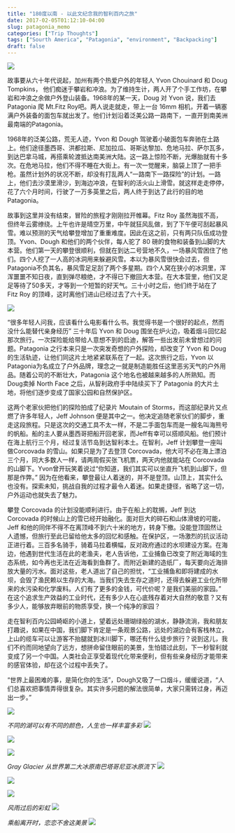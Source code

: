 ```yaml
---
title: "180度以南 - 以此文纪念我的智利百内之旅"
date: 2017-02-05T01:12:10-04:00
slug: patagonia_memo
categories: ["Trip Thoughts"]
tags: ["Sourth America", "Patagonia", "environment", "Backpacking"]
draft: false
---
```


[Base De Las Torres]: https://tva1.sinaimg.cn/large/722664abgy1gtcx62cvicj23402c0e84.jpg
![][Base De Las Torres]

故事要从六十年代说起，加州有两个热爱户外的年轻人 Yvon Chouinard 和 Doug Tompkins， 他们痴迷于攀岩和冲浪。为了维持生计，两人开了个手工作坊，在攀岩和冲浪之余做户外登山装备。1968年的某一天，Doug 对 Yvon 说，我们去 Patagonia 爬 Mt.Fitz Roy吧。两人说走就走，带上一台 16mm 相机，开着一辆塞满户外装备的面包车就出发了。他们计划沿着泛美公路一路南下，一直开到南美洲最南端的Patagonia。

1968年的泛美公路，荒无人迹，Yvon 和 Dough 驾驶着小破面包车奔驰在土路上。他们途径墨西哥、洪都拉斯、尼加拉瓜、哥斯达黎加、危地马拉、萨尔瓦多，到达巴拿马城，再搭乘轮渡抵达南美洲大陆。这一路上惊险不断，光爆胎就有十多次。在危地马拉，他们不得不睡在大街上。有一次一觉醒来，脑袋上顶了一把手枪。虽然计划外的状况不断，却没有打乱两人“一路南下一路探险”的计划。一路上，他们去沙漠里滑沙，到海边冲浪，在智利的活火山上滑雪。就这样走走停停，花了六个月时间，行驶了一万多英里之后，两人终于到达了此行的目的地 Patagonia。

故事到这里并没有结束，冒险的旅程才刚刚拉开帷幕。Fitz Roy 虽然海拔不高，但终年云雾缭绕。上午也许是晴空万里，中午就狂风乱做，到了下午便可刮起暴风雪。难以预测的天气给攀登增加了重重难度。因此在这之前，只有两只队伍成功登顶。Yvon、Dough 和他们的两个伙伴，每人驼了 80 磅的食物和装备到山脚的大本营。他们第一天的攀登很顺利，但就在到达二号营地不久，一场暴风雪困住了他们。四个人挖了一人高的冰洞用来躲避风雪。本以为暴风雪很快会过去，但 Patagonia不负其名，暴风雪足足刮了两个多星期。四个人窝在狭小的冰洞里，浑浑噩噩不知日夜，直到弹尽粮绝，才不得已下撤回大本营。在大本营里，他们又足足等待了50多天，才等到一个短暂的好天气。三十小时之后，他们终于站在了 Fitz Roy 的顶峰，这时离他们进山已经过去了六十天。

![](https://4.bp.blogspot.com/-pObwRVcFSSA/WLHjs-pioLI/AAAAAAAAKd0/BgrqG_Fisq0Rnf2FQrgvHLPhdJOEXkp3QCLcB/s1600/funhogs-fitz-roy_h.jpg)

“很多年轻人问我，应该看什么电影看什么书。我觉得书是一个很好的起点，然而没什么能替代亲身经历” 三十年后 Yvon 和 Doug 围坐在炉火边，吸着烟斗回忆起那次旅行。一次探险能给带给人意想不到的启迪，解答一些出发前未曾想过的问题。Patagonia 之行本来只是一次突发奇想的户外探险，却改变了 Yvon 和 Doug 的生活轨迹，让他们同这片土地紧紧联系在了一起。这次旅行之后，Yvon 以 Patagonia为名成立了户外品牌，理念之一就是制造能胜任这里恶劣天气的户外用品。随着公司的不断壮大，Patagonia 这个地名也被越来越多的人所熟知。而Doug卖掉 North Face 之后，从智利政府手中陆续买下了 Patagonia 的大片土地，将他们逐步变成了国家公园和自然保护区。

这两个老家伙把他们的探险拍成了纪录片 Moutain of Storms，而这部纪录片又点燃了许多年轻人，Jeff Johnson 便是其中之一。他决定追随老家伙们的脚步，重走这段旅程。只是这次的交通工具不太一样，不是二手面包车而是一艘名叫海熊号的帆船。船的主人要从墨西哥把船开回老家，而Jeff有幸可以搭顺风船。他们预计在海上航行三个月，经过复活节岛到达智利本土。在智利，Jeff 计划攀登一座叫做Corcovada 的雪山。如果只是为了去登顶 Corcovada，他大可不必在海上漂泊三个月，同大多数人一样，请两周假买张飞机票，两天内他就能站在 Corcovada 的山脚下。Yvon曾开玩笑着说过“你知道，我们其实可以坐直升飞机到山脚下，但那是作弊。” 因为在他看来，攀登最让人着迷的，并不是登顶。山顶上，其实什么也没有。探索未知，挑战自我的过程才最令人着迷。如果走捷径，省略了这一切，户外运动也就失去了魅力。

攀登 Corcovada 的计划没能顺利进行。由于在船上的耽搁，Jeff 到达 Corcovada 的时候山上的雪已经开始融化。面对巨大的碎石和山体滑坡的可能，Jeff 和他的同伴不得不在离顶峰不到六十米的地方，转身下撤。没能登顶固然让人遗憾，但旅行至此已留给他太多的回忆和感触。在保护区，一场激烈的抗议活动正进行着。三百多名骑手，骑着马拉着横幅，反对政府通过的水坝建设方案。在海边，他遇到世代生活在此的老渔夫，老人告诉他，工业捕鱼已改变了附近海域的生态系统，如今再也无法在近海看到鱼群了。而附近新建的造纸厂，每天要向近海排放大量的污水。面对这些，老人道出了自己的担忧，“工业捕鱼和即将建成的水坝，会毁了渔民赖以生存的大海。当我们失去生存之道时，还得去躲避工业化所带来的水污染和化学废料。人们有了更多的金钱，可代价呢？是我们美丽的家园。” 在这个追求生产效益的工业时代，还有多少人在心底残存着对大自然的敬意？又有多少人，能够放弃眼前的物质享受，换一个纯净的家园？

走在智利百内公园崎岖的小道上，望着远处珊瑚绿般的湖水，静静流淌，我和朋友打趣说，如果在中国，我们脚下肯定是一条观景公路，远处的湖边会有客栈林立，上山的缆车可以让游客不抬腿就到冰川脚下，哪还有什么徒步旅行？说到这儿，我们不约而同地望向了远方，想拼命留住眼前的美景，生怕错过此刻，下一秒智利就变成了另一个中国。人类社会正享受着现代化带来便利，但有些亲身经历才能带来的感官体验，却在这个过程中丢失了。

“世界上最困难的事，是简化你的生活”，Dough又吸了一口烟斗，缓缓说道，“人们总喜欢把事情弄得很复杂。其实许多问题的解法很简单，大家只需转过身，再迈出一步。”

![][me_jump]

*不同的湖可以有不同的颜色，人生也一样丰富多彩*
![][lake_1]

![][lake_2]

![][lake_3]

*Gray Glacier 从世界第二大冰原南巴塔哥尼亚冰原流下* 
![][gray_glacier_1]

![][gray_glacier_2]

![][gray_glacier_3]

*风雨过后的彩虹*
![][rainbow]

*乘船离开时，恋恋不舍这美景*
![][end]

[lake_1]: https://tvax1.sinaimg.cn/large/722664abgy1gtcx5v1dlbj23342bcb2b.jpg
[lake_2]:  https://tvax3.sinaimg.cn/large/722664abgy1gtcx5o1gcdj23342bcx6r.jpg
[lake_3]: https://tva4.sinaimg.cn/large/722664abgy1gtcxd617f5j22x41y4b2a.jpg
[me_jump]: https://tva3.sinaimg.cn/large/722664abgy1gtcx5z1fbrj23342bc7wk.jpg
[gray_glacier_1]:https://tva3.sinaimg.cn/large/722664abgy1gtcxd3y5r5j230j20d7wh.jpg
[gray_glacier_2]: https://tvax2.sinaimg.cn/large/722664abgy1gtcxd2pp1rj22721gphan.jpg
[gray_glacier_3]: https://tva2.sinaimg.cn/large/722664abgy1gtcxd1bxysj228k1hqx4i.jpg
[rainbow]: https://tva1.sinaimg.cn/large/722664abgy1gtcxden48lj23402c04qq.jpg
[end]: https://tvax3.sinaimg.cn/large/722664abgy1gtcxcynkjej231w21akjl.jpg







